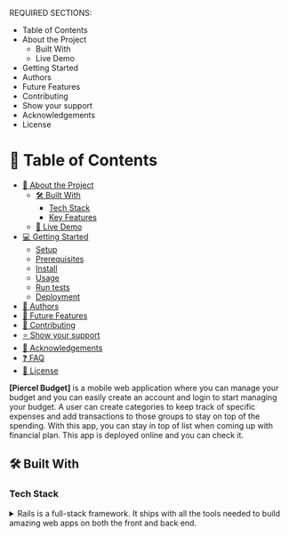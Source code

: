 
REQUIRED SECTIONS:
- Table of Contents
- About the Project
  - Built With
  - Live Demo
- Getting Started
- Authors
- Future Features
- Contributing
- Show your support
- Acknowledgements
- License

# 📗 Table of Contents

- [📖 About the Project](#about-project)
  - [🛠 Built With](#built-with)
    - [Tech Stack](#tech-stack)
    - [Key Features](#key-features)
  - [🚀 Live Demo](#live-demo)
- [💻 Getting Started](#getting-started)
  - [Setup](#setup)
  - [Prerequisites](#prerequisites)
  - [Install](#install)
  - [Usage](#usage)
  - [Run tests](#run-tests)
  - [Deployment](#triangular_flag_on_post-deployment)
- [👥 Authors](#authors)
- [🔭 Future Features](#future-features)
- [🤝 Contributing](#contributing)
- [⭐️ Show your support](#support)
- [🙏 Acknowledgements](#acknowledgements)
- [❓ FAQ](#faq)
- [📝 License](#license)


**[Piercel Budget]** is a mobile web application where you can manage your budget and you can easily create an account and login to start managing your budget. A user can create categories to keep track of specific expenses and add transactions to those groups to stay on top of the spending. With this app, you can stay in top of list when coming up with financial plan. This app is deployed online and you can check it.

## 🛠 Built With <a name="built-with"></a>

### Tech Stack <a name="tech-stack"></a>

<details>
  <summary>Rails is a full-stack framework. It ships with all the tools needed to build amazing web apps on both the front and back end.</summary>
  <ul>
    <li><a href="https://rubyonrails.org/">Rails</a></li>

<details>
  <summary>Rails is a full-stack framework. It ships with all the tools needed to build amazing web apps on both the front and back end.</summary>
  <ul>
    <li><a href="https://rubyonrails.org/">RubyOnRails</a></li>
  </ul>
</details>

<details>
  <summary>Bootstrap is the most popular CSS Framework for developing responsive and mobile-first websites.</summary>
  <ul>
    <li><a href="https://getbootstrap.com/">Bootstrap</a></li>
  </ul>
</details>

<details>
<summary>PostgreSQL is a powerful, open source object-relational database system with over 35 years of active development that has earned it a strong reputation for reliability, feature robustness, and performance.</summary>
<summary>The World's Most Advanced Open Source Relational Database</summary>
  <ul>
    <li><a href="https://www.postgresql.org/">PostgreSQL</a></li>
  </ul>
</details>

### Key Features <a name="key-features"></a>

- **[Account creation]**
- **[Category creation]**
- **[Transaction creation]**
- **[Budget tracking]**

<p align="right">(<a href="#readme-top">back to top</a>)</p>

## 🚀 Live Demo <a name="live-demo"></a>


- [Live Demo Link](https://piercel-budget.onrender.com/)

##  Project presentation <a name="live-demo"></a>

- [Video Demo Link](https://www.loom.com/share/b28b5ff3497b4b8d97ab104052bc20f4)

<p align="right">(<a href="#readme-top">back to top</a>)</p>

## <a name="Project-Presentation"> Project Presentation</a>

## 💻 Getting Started <a name="getting-started"></a>


To get a local copy up and running, follow these steps.

### Prerequisites

In order to run this project you need:

```sh
 gem install rails
```
Ruby, rails and postgresql installed
### Setup

Clone this repository to your desired folder:

```sh
  git clone git@github.com:Piercel2022/budget_app.git
  cd budget_app
```
### Install

Install this project with:

```sh
  bundle install
```
### Usage

To run the project, execute the following command:

```sh
  rails server
```
### Run tests

To run tests, run the following command:

```sh
  bin/rails rspec 
```


<p align="right">(<a href="#readme-top">back to top</a>)</p>


## 👥 Author <a name="author"></a>



👤 **Pierre Celestin Moussa**

- GitHub:[@Piercel2022](https://github.com/Piercel2022)
- Twitter:[@pier_celestin](https://twitter.com/pier_celestin)
- LinkedIn: [@pierrecelestinmax](https://linkedin.com/in/pierrecelestinmax)

<p align="right">(<a href="#readme-top">back to top</a>)</p>

## 🔭 Future Features <a name="future-features"></a>

- [ ] **[Modify and delete button on category]**
- [ ] **[Modify and delete button on transaction]**
- [ ] **[Improve the user interface of the app]**
<p align="right">(<a href="#readme-top">back to top</a>)</p>


## 🤝 Contributing <a name="contributing"></a>

Contributions, issues, and feature requests are welcome!

Feel free to check the [issues page](../../issues/).
<p align="right">(<a href="#readme-top">back to top</a>)</p>

## ⭐️ Show your support <a name="support"></a>


If you like this project...

<p align="right">(<a href="#readme-top">back to top</a>)</p>

## 🙏 Acknowledgments <a name="acknowledgements"></a>


I would like to thank...

<li><a href="https://www.behance.net/gallery/19759151/Snapscan-iOs-design-and-branding?tracking_source=">Gregoire Vella on Behance</a></li>


## 📝 License <a name="license"></a>

This project is [MIT](./LICENSE) licensed.

